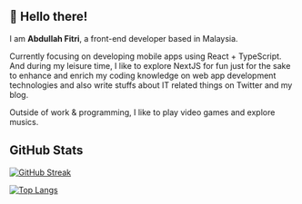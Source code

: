 ## 👋 Hello there!

I am **Abdullah Fitri**, a front-end developer based in Malaysia. 

Currently focusing on developing mobile apps using React + TypeScript. And during my leisure time, I like to explore NextJS for fun just for the sake to enhance and enrich my coding knowledge on web app development technologies and also write stuffs about IT related things on Twitter and my blog. 

Outside of work & programming, I like to play video games and explore musics. 


## GitHub Stats
[![GitHub Streak](https://streak-stats.demolab.com/?user=fvtrx&currStreakNum=2FD3EB&fire=pink&sideLabels=F00&date_format=[Y.]n.j)](https://git.io/streak-stats) 

[![Top Langs](https://github-readme-stats.vercel.app/api/top-langs/?username=fvtrx&layout=compact&theme=vision-friendly-dark)](https://github.com/anuraghazra/github-readme-stats)

<!--
**fvtrx/fvtrx** is a ✨ _special_ ✨ repository because its `README.md` (this file) appears on your GitHub profile.

Here are some ideas to get you started:

- 🔭 I’m currently working on ...
- 🌱 I’m currently learning ...
- 👯 I’m looking to collaborate on ...
- 🤔 I’m looking for help with ...
- 💬 Ask me about ...
- 📫 How to reach me: ...
- 😄 Pronouns: ...
- ⚡ Fun fact: ...
-->

